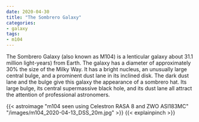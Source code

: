 ```yaml
---
date: 2020-04-30
title: "The Sombrero Galaxy"
categories:
- galaxy
tags:
- m104
---
```


The Sombrero Galaxy (also known as M104) is a lenticular galaxy about 31.1 million light-years) from Earth. The galaxy has a diameter of approximately 30% the size of the Milky Way. It has a bright nucleus, an unusually large central bulge, and a prominent dust lane in its inclined disk. The dark dust lane and the bulge give this galaxy the appearance of a sombrero hat. Its large bulge, its central supermassive black hole, and its dust lane all attract the attention of professional astronomers.


<!--more-->
{{< astroimage "m104 seen using Celestron RASA 8 and ZWO ASI183MC" "/images/m104_2020-04-13_DSS_20m.jpg" >}}
{{< explainpinch >}}
